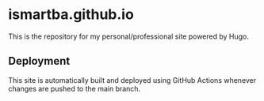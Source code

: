 # ismartba.github.io

This is the repository for my personal/professional site powered by Hugo.

## Deployment

This site is automatically built and deployed using GitHub Actions whenever changes are pushed to the main branch.
